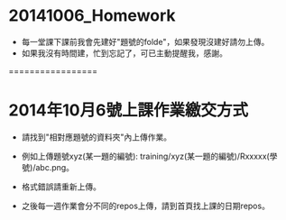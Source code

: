 20141006_Homework
=================

* 每一堂課下課前我會先建好"題號的folde"，如果發現沒建好請勿上傳。
* 如果我沒有時間建，忙到忘記了，可已主動提醒我，感謝。

=================

# 2014年10月6號上課作業繳交方式


* 請找到"相對應題號的資料夾"內上傳作業。

* 例如上傳題號xyz(某一題的編號): training/xyz(某一題的編號)/Rxxxxx(學號)/abc.png。

* 格式錯誤請重新上傳。

* 之後每一週作業會分不同的repos上傳，請到首頁找上課的日期repos。
